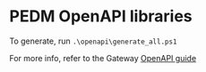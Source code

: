 # PEDM OpenAPI libraries

To generate, run `.\openapi\generate_all.ps1`

For more info, refer to the Gateway [OpenAPI guide](../../../devolutions-gateway/openapi/README.md)

